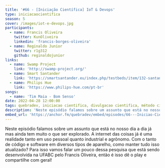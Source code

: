 ```yaml
---
title: '#66 - [Iniciação Científica] IoT & Devops'
type: iniciacaocientifica
season: 5
cover: /images/iot-e-devops.jpg
participants:
  - name: Francis Oliveira
    twitter: KunOliveira
    linkedin: 'francis-borges-oliveira'
  - name: Reginaldo Junior
    twitter: r1g312
    github: reginaldojunior
links:
  - name: Swamp Project 
    link: 'http://swamp-project.org/'
  - name: Smart Santander
    link: 'https://smartsantander.eu/index.php/testbeds/item/132-santander-summary'
  - name: Philips Hue
    link: 'https://www.philips-hue.com/pt-br'
songs:
  - name: 'Tim Maia - Bom Senso' 
date: 2022-04-28 12:00:00
tags: quebradev, iniciacao cientifica, divulgacao cientifica, método cientifico, iot, devops, internet das coisas, internet of things
description: 'Neste episódio falamos sobre um assunto que está no nosso dia a dia já mas ainda tem muito o que ser explorado. A internet das coisas já é uma realidade tanto em uso pessoal quanto industrial e agrônomo.'
embed_url: 'https://anchor.fm/quebradev/embed/episodes/66---Iniciao-Cientfica-IoT--Devops-e1hpqsf'
---
```


Neste episódio falamos sobre um assunto que está no nosso dia a dia já mas ainda tem muito o que ser explorado. A internet das coisas já é uma realidade tanto em uso pessoal quanto industrial e agrônomo.
Com o tanto de código e software em diversos tipos de aparelho, como manter tudo isso atualizado? Para isso vamos falar um pouco dessa pesquisa que está sendo desenvolvida na UFABC pelo Francis Oliveira, então é isso dê o play e compartilhe com geral! 
